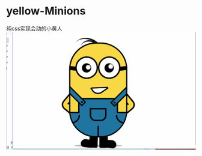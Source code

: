 # yellow-Minions
纯css实现会动的小黄人
![image](https://github.com/huleilw/yellow-Minions/blob/master/img/yellow-min.gif)

